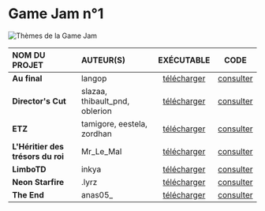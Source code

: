 # Game Jam n°1

![Thèmes de la Game Jam](https://github.com/jasonchampagne/GameJam/blob/main/20250509-20250523/th%C3%A8mes.png)

|NOM DU PROJET|AUTEUR(S)|EXÉCUTABLE|CODE|
|:--|:--|:--:|:--:|
|**Au final**|langop|[télécharger](#)|[consulter](#)|
|**Director's Cut**|slazaa, thibault_pnd, oblerion|[télécharger](#)|[consulter](#)|
|**ETZ**|tamigore, eestela, zordhan|[télécharger](#)|[consulter](#)|
|**L'Héritier des trésors du roi**|Mr_Le_Mal|[télécharger](#)|[consulter](#)|
|**LimboTD**|inkya|[télécharger](#)|[consulter](#)|
|**Neon Starfire**|.lyrz|[télécharger](#)|[consulter](#)|
|**The End**|anas05_|[télécharger](#)|[consulter](#)|
